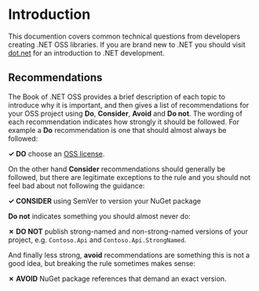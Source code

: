 # Introduction

This documention covers common technical questions from developers creating .NET OSS libraries. If you are brand new to .NET you should visit [dot.net](https://www.dot.net) for an introduction to .NET development.

## Recommendations

The Book of .NET OSS provides a brief description of each topic to introduce why it is important, and then gives a list of recommendations for your OSS project using **Do**, **Consider**, **Avoid** and **Do not**. The wording of each recommendation indicates how strongly it should be followed. For example a **Do** recommendation is one that should almost always be followed:

**✓ DO** choose an [OSS license](https://choosealicense.com/).

On the other hand **Consider** recommendations should generally be followed, but there are legitimate exceptions to the rule and you should not feel bad about not following the guidance:

**✓ CONSIDER** using SemVer to version your NuGet package

**Do not** indicates something you should almost never do:

**✗ DO NOT** publish strong-named and non-strong-named versions of your project, e.g. `Contoso.Api` and `Contoso.Api.StrongNamed`.

And finally less strong, **avoid** recommendations are something this is not a good idea, but breaking the rule sometimes makes sense:

**✗ AVOID** NuGet package references that demand an exact version.